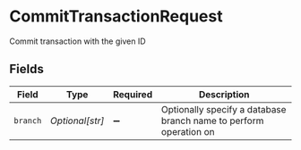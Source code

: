 # CommitTransactionRequest

Commit transaction with the given ID


## Fields

| Field                                                             | Type                                                              | Required                                                          | Description                                                       |
| ----------------------------------------------------------------- | ----------------------------------------------------------------- | ----------------------------------------------------------------- | ----------------------------------------------------------------- |
| `branch`                                                          | *Optional[str]*                                                   | :heavy_minus_sign:                                                | Optionally specify a database branch name to perform operation on |